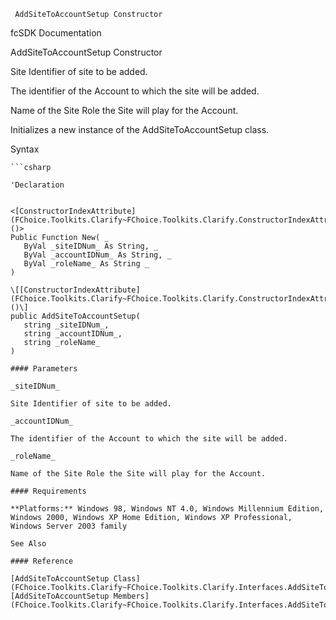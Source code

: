 ﻿     AddSiteToAccountSetup Constructor                                                   

fcSDK Documentation

AddSiteToAccountSetup Constructor

Site Identifier of site to be added.

The identifier of the Account to which the site will be added.

Name of the Site Role the Site will play for the Account.

Initializes a new instance of the AddSiteToAccountSetup class.

Syntax

```vbnet
```csharp

'Declaration
 

<[ConstructorIndexAttribute](FChoice.Toolkits.Clarify~FChoice.Toolkits.Clarify.ConstructorIndexAttribute.md)()>
Public Function New( _
   ByVal _siteIDNum_ As String, _
   ByVal _accountIDNum_ As String, _
   ByVal _roleName_ As String _
)

\[[ConstructorIndexAttribute](FChoice.Toolkits.Clarify~FChoice.Toolkits.Clarify.ConstructorIndexAttribute.md)()\]
public AddSiteToAccountSetup( 
   string _siteIDNum_,
   string _accountIDNum_,
   string _roleName_
)

#### Parameters

_siteIDNum_

Site Identifier of site to be added.

_accountIDNum_

The identifier of the Account to which the site will be added.

_roleName_

Name of the Site Role the Site will play for the Account.

#### Requirements

**Platforms:** Windows 98, Windows NT 4.0, Windows Millennium Edition, Windows 2000, Windows XP Home Edition, Windows XP Professional, Windows Server 2003 family

See Also

#### Reference

[AddSiteToAccountSetup Class](FChoice.Toolkits.Clarify~FChoice.Toolkits.Clarify.Interfaces.AddSiteToAccountSetup.md)  
[AddSiteToAccountSetup Members](FChoice.Toolkits.Clarify~FChoice.Toolkits.Clarify.Interfaces.AddSiteToAccountSetup_members.md)
